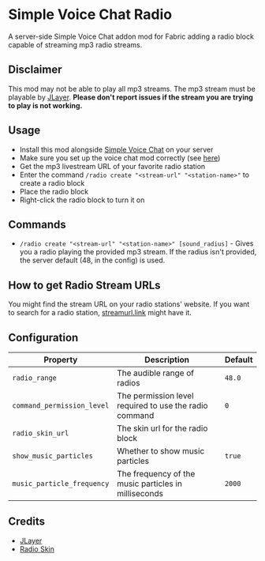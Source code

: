 # Simple Voice Chat Radio

A server-side Simple Voice Chat addon mod for Fabric adding a radio block capable of streaming mp3 radio streams.

## Disclaimer

This mod may not be able to play all mp3 streams.
The mp3 stream must be playable by [JLayer](https://web.archive.org/web/20210108055829/http://www.javazoom.net/javalayer/javalayer.html).
**Please don't report issues if the stream you are trying to play is not working.**

## Usage

- Install this mod alongside [Simple Voice Chat](https://modrinth.com/plugin/simple-voice-chat) on your server
- Make sure you set up the voice chat mod correctly (see [here](https://modrepo.de/minecraft/voicechat/wiki/server_setup))
- Get the mp3 livestream URL of your favorite radio station
- Enter the command `/radio create "<stream-url" "<station-name>"` to create a radio block
- Place the radio block
- Right-click the radio block to turn it on

## Commands

- `/radio create "<stream-url" "<station-name>" [sound_radius]` - Gives you a radio playing the provided mp3 stream. If the
radius isn't provided, the server default (48, in the config) is used.

## How to get Radio Stream URLs

You might find the stream URL on your radio stations' website.
If you want to search for a radio station, [streamurl.link](https://streamurl.link/) might have it.

## Configuration

| Property                   | Description                                            | Default |
|----------------------------|--------------------------------------------------------|---------|
| `radio_range`              | The audible range of radios                            | `48.0`  |
| `command_permission_level` | The permission level required to use the radio command | `0`     |
| `radio_skin_url`           | The skin url for the radio block                       |         |
| `show_music_particles`     | Whether to show music particles                        | `true`  |
| `music_particle_frequency` | The frequency of the music particles in milliseconds   | `2000`  |

## Credits

- [JLayer](https://web.archive.org/web/20210108055829/http://www.javazoom.net/javalayer/javalayer.html)
- [Radio Skin](https://minecraft-heads.com/custom-heads/decoration/215-radio)
